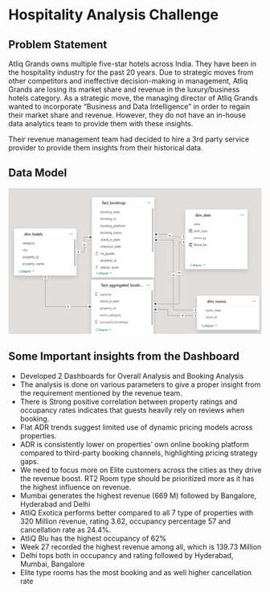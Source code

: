 # Hospitality Analysis Challenge 


## Problem Statement
Atliq Grands owns multiple five-star hotels across India. They have been in the hospitality industry for the past 20 years. Due to strategic moves from other competitors and ineffective decision-making in management, Atliq Grands are losing its market share and revenue in the luxury/business hotels category. As a strategic move, the managing director of Atliq Grands wanted to incorporate “Business and Data Intelligence” in order to regain their market share and revenue. However, they do not have an in-house data analytics team to provide them with these insights.

Their revenue management team had decided to hire a 3rd party service provider to provide them insights from their historical data.

## Data Model

![Dta_model Screenshot](Images/Data_model.png)











## Some Important insights from the Dashboard
- Developed 2 Dashboards for Overall Analysis and Booking Analysis
- The analysis is done on various parameters to give a proper insight from the requirement mentioned by the revenue team.
- There is  Strong positive correlation between property ratings and occupancy rates indicates that guests heavily rely on reviews when booking.
-  Flat ADR trends suggest limited use of dynamic pricing models across properties.
-  ADR is consistently lower on properties’ own online booking platform compared to third-party booking channels, highlighting pricing strategy gaps.
- We need to focus more on Elite customers across the cities as they drive the revenue boost. RT2 Room type should be prioritized more as it has the highest   influence on revenue.
- Mumbai generates the highest revenue (669 M) followed by Bangalore, Hyderabad and Delhi
- AtliQ Exotica performs better compared to all 7 type of properties with 320 Million revenue, rating 3.62, occupancy percentage 57 and cancellation rate as 24.4%.
- AtliQ Blu has the highest occupancy of 62%
- Week 27 recorded the highest revenue among all, which is 139.73 Million
- Delhi tops both in occupancy and rating followed by Hyderabad, Mumbai, Bangalore
- Elite type rooms has the most booking and as well higher cancellation rate
